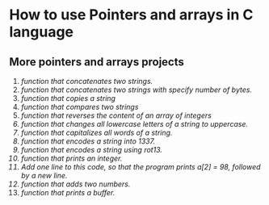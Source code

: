 
# How to use Pointers and arrays in C language

## More pointers and arrays projects

<ol>
   <li> <em>function that concatenates two strings.</em></li>
   <li> <em>function that concatenates two strings with specify number of bytes.</em></li>
   <li> <em>function that copies a string</li>
   <li> function that compares two strings</em> </li>
   <li> <em> function that reverses the content of an array of integers</li>
   <li>  function that changes all lowercase letters of a string to uppercase.</li>
   <li> function that capitalizes all words of a string.</li> 
   <li> function that encodes a string into 1337.</li>
  <li> function that encodes a string using rot13.</li>
   <li> function that prints an integer.</li>
   <li> Add one line to this code, so that the program prints a[2] = 98, followed by a new line.</li>
   <li> function that adds two numbers.</li>
   <li> function that prints a buffer.</em></li>
</ol>

